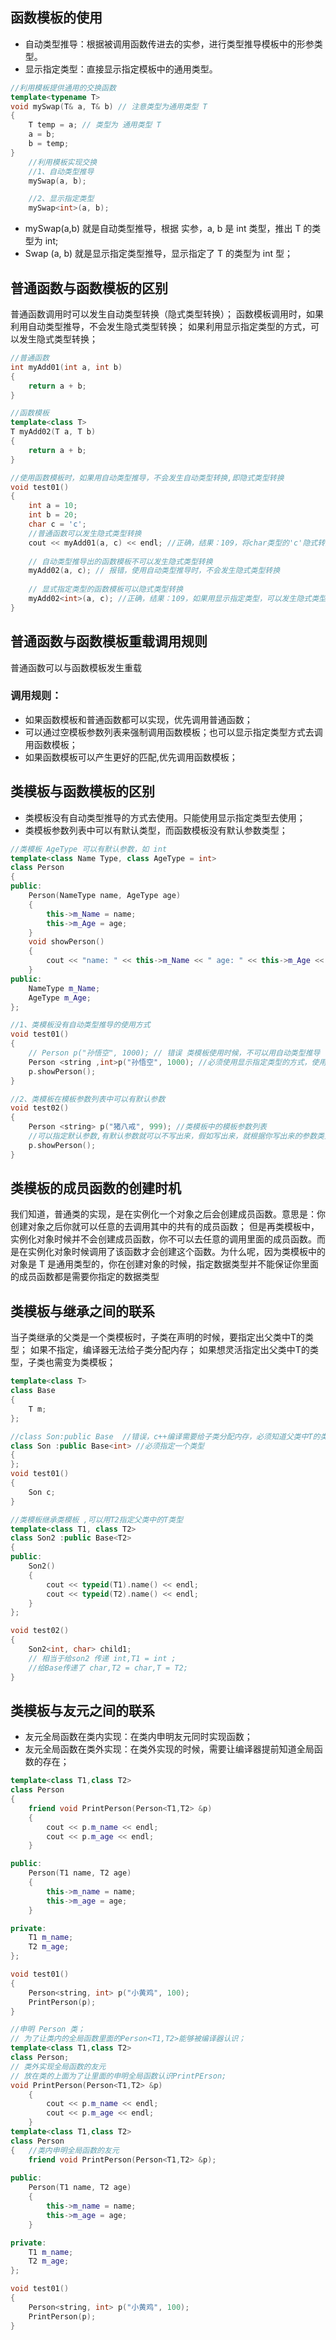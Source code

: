 

## 函数模板的使用
- 自动类型推导：根据被调用函数传进去的实参，进行类型推导模板中的形参类型。
- 显示指定类型：直接显示指定模板中的通用类型。

```cpp
//利用模板提供通用的交换函数
template<typename T>
void mySwap(T& a, T& b) // 注意类型为通用类型 T 
{
	T temp = a; // 类型为 通用类型 T
	a = b;
	b = temp;
}
	//利用模板实现交换
	//1、自动类型推导
	mySwap(a, b);

	//2、显示指定类型
	mySwap<int>(a, b);
```
- mySwap(a,b) 就是自动类型推导，根据 实参，a, b 是 int 类型，推出 T 的类型为 int;
- Swap<int> (a, b) 就是显示指定类型推导，显示指定了 T 的类型为 int 型；

## 普通函数与函数模板的区别
普通函数调用时可以发生自动类型转换（隐式类型转换）；
函数模板调用时，如果利用自动类型推导，不会发生隐式类型转换；
如果利用显示指定类型的方式，可以发生隐式类型转换；
```cpp
//普通函数
int myAdd01(int a, int b)
{
	return a + b;
}

//函数模板
template<class T>
T myAdd02(T a, T b)  
{
	return a + b;
}

//使用函数模板时，如果用自动类型推导，不会发生自动类型转换,即隐式类型转换
void test01()
{
	int a = 10;
	int b = 20;
	char c = 'c';
	//普通函数可以发生隐式类型转换
	cout << myAdd01(a, c) << endl; //正确，结果：109，将char类型的'c'隐式转换为int类型  'c' 对应 ASCII码 99
   
    // 自动类型推导出的函数模板不可以发生隐式类型转换
	myAdd02(a, c); // 报错，使用自动类型推导时，不会发生隐式类型转换
	
	// 显式指定类型的函数模板可以隐式类型转换
	myAdd02<int>(a, c); //正确，结果：109，如果用显示指定类型，可以发生隐式类型转换
}
```

## 普通函数与函数模板重载调用规则
普通函数可以与函数模板发生重载

### 调用规则：
- 如果函数模板和普通函数都可以实现，优先调用普通函数；
- 可以通过空模板参数列表来强制调用函数模板；也可以显示指定类型方式去调用函数模板；
- 如果函数模板可以产生更好的匹配,优先调用函数模板；

## 类模板与函数模板的区别
- 类模板没有自动类型推导的方式去使用。只能使用显示指定类型去使用；
- 类模板参数列表中可以有默认类型，而函数模板没有默认参数类型；

```cpp
//类模板 AgeType 可以有默认参数，如 int 
template<class Name Type, class AgeType = int> 
class Person
{
public:
	Person(NameType name, AgeType age)
	{
		this->m_Name = name;
		this->m_Age = age;
	}
	void showPerson()
	{
		cout << "name: " << this->m_Name << " age: " << this->m_Age << endl;
	}
public:
	NameType m_Name;
	AgeType m_Age;
};

//1、类模板没有自动类型推导的使用方式
void test01()
{
	// Person p("孙悟空", 1000); // 错误 类模板使用时候，不可以用自动类型推导
	Person <string ,int>p("孙悟空", 1000); //必须使用显示指定类型的方式，使用类模板
	p.showPerson();
}

//2、类模板在模板参数列表中可以有默认参数
void test02()
{
	Person <string> p("猪八戒", 999); //类模板中的模板参数列表 
	//可以指定默认参数,有默认参数就可以不写出来，假如写出来，就根据你写出来的参数类型去指定
	p.showPerson();
}
```

## 类模板的成员函数的创建时机
我们知道，普通类的实现，是在实例化一个对象之后会创建成员函数。意思是：你创建对象之后你就可以任意的去调用其中的共有的成员函数；
但是再类模板中，实例化对象时候并不会创建成员函数，你不可以去任意的调用里面的成员函数。而是在实例化对象时候调用了该函数才会创建这个函数。为什么呢，因为类模板中的对象是 T 是通用类型的，你在创建对象的时候，指定数据类型并不能保证你里面的成员函数都是需要你指定的数据类型

## 类模板与继承之间的联系
当子类继承的父类是一个类模板时，子类在声明的时候，要指定出父类中T的类型；
如果不指定，编译器无法给子类分配内存；
如果想灵活指定出父类中T的类型，子类也需变为类模板；

```cpp
template<class T>
class Base
{
	T m;
};

//class Son:public Base  //错误，c++编译需要给子类分配内存，必须知道父类中T的类型才可以向下继承
class Son :public Base<int> //必须指定一个类型
{
};
void test01()
{
	Son c;
}

//类模板继承类模板 ,可以用T2指定父类中的T类型
template<class T1, class T2>
class Son2 :public Base<T2>
{
public:
	Son2()
	{
		cout << typeid(T1).name() << endl;
		cout << typeid(T2).name() << endl;
	}
};

void test02()
{
	Son2<int, char> child1; 
	// 相当于给son2 传递 int,T1 = int ;
	//给Base传递了 char,T2 = char,T = T2;
}
```


## 类模板与友元之间的联系
- 友元全局函数在类内实现：在类内申明友元同时实现函数；
- 友元全局函数在类外实现：在类外实现的时候，需要让编译器提前知道全局函数的存在；
```cpp
template<class T1,class T2>
class Person
{	
	friend void PrintPerson(Person<T1,T2> &p)
	{
		cout << p.m_name << endl;
		cout << p.m_age << endl;
	}

public:
	Person(T1 name, T2 age)
	{
		this->m_name = name;
		this->m_age = age;
	}

private:
	T1 m_name;
	T2 m_age;
};

void test01()
{
	Person<string, int> p("小黄鸡", 100);
	PrintPerson(p);
}
```

```cpp
//申明 Person 类；
// 为了让类内的全局函数里面的Person<T1,T2>能够被编译器认识；
template<class T1,class T2>
class Person;
// 类外实现全局函数的友元
// 放在类的上面为了让里面的申明全局函数认识PrintPErson;
void PrintPerson(Person<T1,T2> &p)
	{
		cout << p.m_name << endl;
		cout << p.m_age << endl;
	}
template<class T1,class T2>
class Person
{	//类内申明全局函数的友元
	friend void PrintPerson(Person<T1,T2> &p);
	
public:
	Person(T1 name, T2 age)
	{
		this->m_name = name;
		this->m_age = age;
	}

private:
	T1 m_name;
	T2 m_age;
};

void test01()
{
	Person<string, int> p("小黄鸡", 100);
	PrintPerson(p);
}
```

